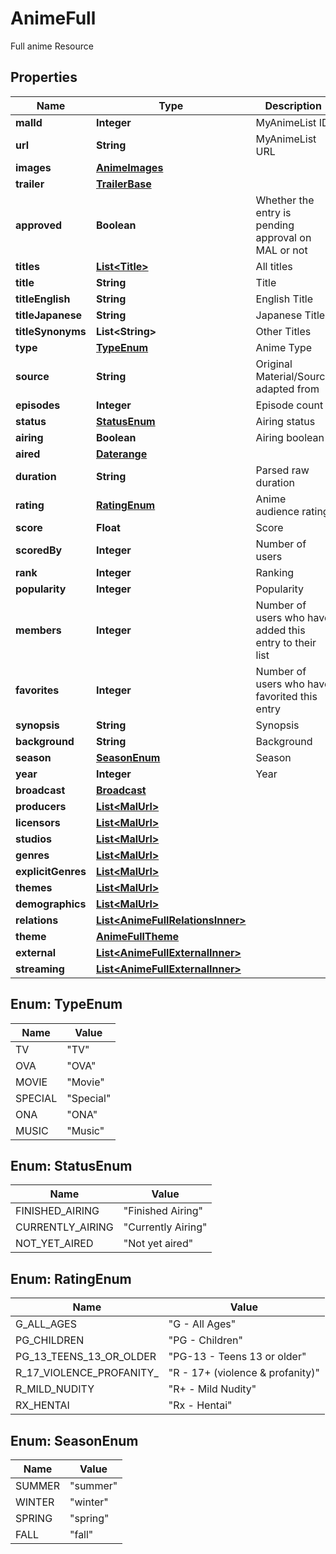 

# AnimeFull

Full anime Resource

## Properties

| Name | Type | Description | Notes |
|------------ | ------------- | ------------- | -------------|
|**malId** | **Integer** | MyAnimeList ID |  [optional] |
|**url** | **String** | MyAnimeList URL |  [optional] |
|**images** | [**AnimeImages**](AnimeImages.md) |  |  [optional] |
|**trailer** | [**TrailerBase**](TrailerBase.md) |  |  [optional] |
|**approved** | **Boolean** | Whether the entry is pending approval on MAL or not |  [optional] |
|**titles** | [**List&lt;Title&gt;**](Title.md) | All titles |  [optional] |
|**title** | **String** | Title |  [optional] |
|**titleEnglish** | **String** | English Title |  [optional] |
|**titleJapanese** | **String** | Japanese Title |  [optional] |
|**titleSynonyms** | **List&lt;String&gt;** | Other Titles |  [optional] |
|**type** | [**TypeEnum**](#TypeEnum) | Anime Type |  [optional] |
|**source** | **String** | Original Material/Source adapted from |  [optional] |
|**episodes** | **Integer** | Episode count |  [optional] |
|**status** | [**StatusEnum**](#StatusEnum) | Airing status |  [optional] |
|**airing** | **Boolean** | Airing boolean |  [optional] |
|**aired** | [**Daterange**](Daterange.md) |  |  [optional] |
|**duration** | **String** | Parsed raw duration |  [optional] |
|**rating** | [**RatingEnum**](#RatingEnum) | Anime audience rating |  [optional] |
|**score** | **Float** | Score |  [optional] |
|**scoredBy** | **Integer** | Number of users |  [optional] |
|**rank** | **Integer** | Ranking |  [optional] |
|**popularity** | **Integer** | Popularity |  [optional] |
|**members** | **Integer** | Number of users who have added this entry to their list |  [optional] |
|**favorites** | **Integer** | Number of users who have favorited this entry |  [optional] |
|**synopsis** | **String** | Synopsis |  [optional] |
|**background** | **String** | Background |  [optional] |
|**season** | [**SeasonEnum**](#SeasonEnum) | Season |  [optional] |
|**year** | **Integer** | Year |  [optional] |
|**broadcast** | [**Broadcast**](Broadcast.md) |  |  [optional] |
|**producers** | [**List&lt;MalUrl&gt;**](MalUrl.md) |  |  [optional] |
|**licensors** | [**List&lt;MalUrl&gt;**](MalUrl.md) |  |  [optional] |
|**studios** | [**List&lt;MalUrl&gt;**](MalUrl.md) |  |  [optional] |
|**genres** | [**List&lt;MalUrl&gt;**](MalUrl.md) |  |  [optional] |
|**explicitGenres** | [**List&lt;MalUrl&gt;**](MalUrl.md) |  |  [optional] |
|**themes** | [**List&lt;MalUrl&gt;**](MalUrl.md) |  |  [optional] |
|**demographics** | [**List&lt;MalUrl&gt;**](MalUrl.md) |  |  [optional] |
|**relations** | [**List&lt;AnimeFullRelationsInner&gt;**](AnimeFullRelationsInner.md) |  |  [optional] |
|**theme** | [**AnimeFullTheme**](AnimeFullTheme.md) |  |  [optional] |
|**external** | [**List&lt;AnimeFullExternalInner&gt;**](AnimeFullExternalInner.md) |  |  [optional] |
|**streaming** | [**List&lt;AnimeFullExternalInner&gt;**](AnimeFullExternalInner.md) |  |  [optional] |



## Enum: TypeEnum

| Name | Value |
|---- | -----|
| TV | &quot;TV&quot; |
| OVA | &quot;OVA&quot; |
| MOVIE | &quot;Movie&quot; |
| SPECIAL | &quot;Special&quot; |
| ONA | &quot;ONA&quot; |
| MUSIC | &quot;Music&quot; |



## Enum: StatusEnum

| Name | Value |
|---- | -----|
| FINISHED_AIRING | &quot;Finished Airing&quot; |
| CURRENTLY_AIRING | &quot;Currently Airing&quot; |
| NOT_YET_AIRED | &quot;Not yet aired&quot; |



## Enum: RatingEnum

| Name | Value |
|---- | -----|
| G_ALL_AGES | &quot;G - All Ages&quot; |
| PG_CHILDREN | &quot;PG - Children&quot; |
| PG_13_TEENS_13_OR_OLDER | &quot;PG-13 - Teens 13 or older&quot; |
| R_17_VIOLENCE_PROFANITY_ | &quot;R - 17+ (violence &amp; profanity)&quot; |
| R_MILD_NUDITY | &quot;R+ - Mild Nudity&quot; |
| RX_HENTAI | &quot;Rx - Hentai&quot; |



## Enum: SeasonEnum

| Name | Value |
|---- | -----|
| SUMMER | &quot;summer&quot; |
| WINTER | &quot;winter&quot; |
| SPRING | &quot;spring&quot; |
| FALL | &quot;fall&quot; |



